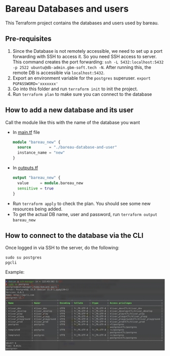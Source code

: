 # Bareau Databases and users

This Terraform project contains the databases and users used by bareau.

## Pre-requisites

1. Since the Database is not remotely accessible, we need to set up a port forwarding with SSH to access it. So you need
   SSH access to server. This command creates the port
   forwarding: `ssh -L 5432:localhost:5432 -p 2522 ubuntu@db-admin.gbm-soft.tech -N`. After running this, the remote DB is
   accessible via `localhost:5432`.
2. Export an environment variable for the `postgres` superuser. `export PGPASSWORD='xxxxxxx'`
3. Go into this folder and run `terraform init` to init the project.
4. Run `terraform plan` to make sure you can connect to the database

## How to add a new database and its user

Call the module like this with the name of the database you want

- In [main.tf](main.tf) file
   ```terraform
   module "bareau_new" {
     source        = "./bareau-database-and-user"
     instance_name = "new"
   }
   ```
- In [outputs.tf](outputs.tf)
  ```terraform
  output "bareau_new" {
    value     = module.bareau_new
    sensitive = true
  }
  ```
- Run `terraform apply` to check the plan. You should see some new resources being added.
- To get the actual DB name, user and password, run `terraform output bareau_new`

## How to connect to the database via the CLI

Once logged in via SSH to the server, do the following:

```shell
sudo su postgres
pgcli
```

Example: 

![pgcli.png](pgcli.png)

